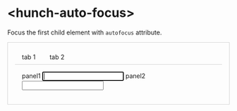 # &lt;hunch-auto-focus>

Focus the first child element with `autofocus` attribute.

<style>
  .tabs {
    display: flex;
    cursor: pointer;
    border-bottom: 1px solid lightgray;
  }
  .tabs > * {
    padding: 0.5rem 1rem;
  }
  .tabs > *.active {
    color: royalblue;
    border-bottom: 2px solid currentcolor;
  }
  .panels {
    padding: 1rem;
  }
</style>

<hunch-tabs style="display: block; border: 1px solid lightgray; padding: 1rem">
  <div slot="tabs" class="tabs">
    <div>tab 1</div>
    <div>tab 2</div>
  </div>
  <div slot="panels" class="panels">
    <hunch-auto-focus class="panel">panel1 <input autofocus></hunch-auto-focus>
    <hunch-auto-focus class="panel">panel2 <input autofocus></hunch-auto-focus>
  </div>
</hunch-tabs>

<script src="../src/hunch-auto-focus.ts"></script>
<script src="../src/hunch-tabs.ts"></script>
